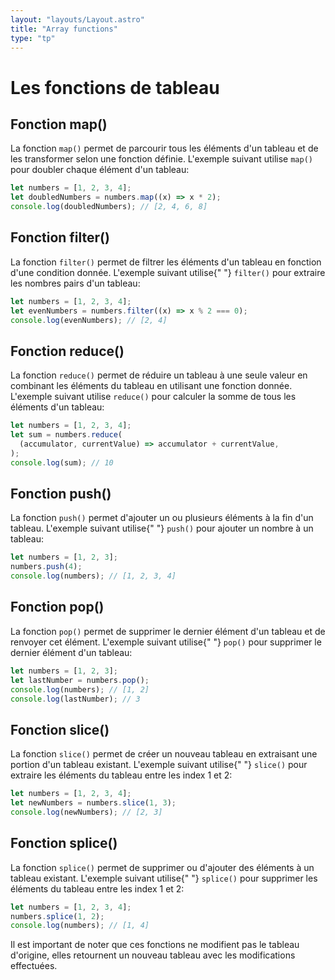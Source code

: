```yaml
---
layout: "layouts/Layout.astro"
title: "Array functions"
type: "tp"
---
```


# Les fonctions de tableau

## Fonction map()

La fonction <code>map()</code> permet de parcourir tous les éléments
d'un tableau et de les transformer selon une fonction définie. L'exemple
suivant utilise <code>map()</code> pour doubler chaque élément d'un
tableau:

```js
let numbers = [1, 2, 3, 4];
let doubledNumbers = numbers.map((x) => x * 2);
console.log(doubledNumbers); // [2, 4, 6, 8]
```

## Fonction filter()

La fonction <code>filter()</code> permet de filtrer les éléments d'un
tableau en fonction d'une condition donnée. L'exemple suivant utilise{" "}
<code>filter()</code> pour extraire les nombres pairs d'un tableau:

```js
let numbers = [1, 2, 3, 4];
let evenNumbers = numbers.filter((x) => x % 2 === 0);
console.log(evenNumbers); // [2, 4]
```

## Fonction reduce()

La fonction <code>reduce()</code> permet de réduire un tableau à une
seule valeur en combinant les éléments du tableau en utilisant une
fonction donnée. L'exemple suivant utilise <code>reduce()</code> pour
calculer la somme de tous les éléments d'un tableau:

```js
let numbers = [1, 2, 3, 4];
let sum = numbers.reduce(
  (accumulator, currentValue) => accumulator + currentValue,
);
console.log(sum); // 10
```

## Fonction push()

La fonction <code>push()</code> permet d'ajouter un ou plusieurs
éléments à la fin d'un tableau. L'exemple suivant utilise{" "}
<code>push()</code> pour ajouter un nombre à un tableau:

```js
let numbers = [1, 2, 3];
numbers.push(4);
console.log(numbers); // [1, 2, 3, 4]
```

## Fonction pop()

La fonction <code>pop()</code> permet de supprimer le dernier élément
d'un tableau et de renvoyer cet élément. L'exemple suivant utilise{" "}
<code>pop()</code> pour supprimer le dernier élément d'un tableau:

```js
let numbers = [1, 2, 3];
let lastNumber = numbers.pop();
console.log(numbers); // [1, 2]
console.log(lastNumber); // 3
```

## Fonction slice()

La fonction <code>slice()</code> permet de créer un nouveau tableau en
extraisant une portion d'un tableau existant. L'exemple suivant utilise{" "}
<code>slice()</code> pour extraire les éléments du tableau entre les
index 1 et 2:

```js
let numbers = [1, 2, 3, 4];
let newNumbers = numbers.slice(1, 3);
console.log(newNumbers); // [2, 3]
```

## Fonction splice()

La fonction <code>splice()</code> permet de supprimer ou d'ajouter des
éléments à un tableau existant. L'exemple suivant utilise{" "}
<code>splice()</code> pour supprimer les éléments du tableau entre les
index 1 et 2:

```js
let numbers = [1, 2, 3, 4];
numbers.splice(1, 2);
console.log(numbers); // [1, 4]
```

Il est important de noter que ces fonctions ne modifient pas le tableau
d'origine, elles retournent un nouveau tableau avec les modifications
effectuées.
